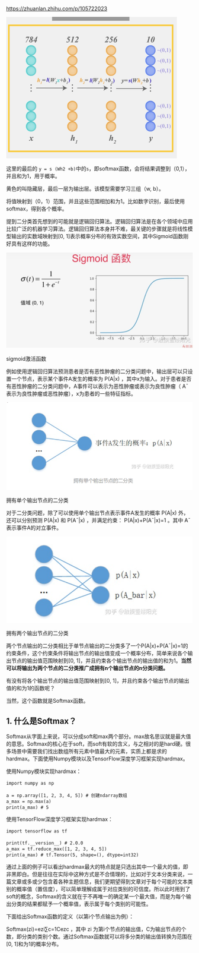 

https://zhuanlan.zhihu.com/p/105722023



![image-20221019165938839](softmax.assets/image-20221019165938839.png)



这里的最后的 `y = s (Wh2 +b)`中的`s`，即softmax函数，会将结果调整到（0,1），并且和为1，用于概率。

黄色的叫隐藏层，最后一层为输出层。该模型需要学习三组（w, b）。



将值映射到（0，1）范围，并且这些范围相加和为1。比如数字识别，最后使用softmax，得到各个概率。



提到二分类首先想到的可能就是逻辑回归算法。逻辑回归算法是在各个领域中应用比较广泛的机器学习算法。逻辑回归算法本身并不难，最关键的步骤就是将线性模型输出的实数域映射到[0, 1]表示概率分布的有效实数空间，其中Sigmoid函数刚好具有这样的功能。

![image-20221019154650206](softmax.assets/image-20221019154650206.png)

sigmoid激活函数

例如使用逻辑回归算法预测患者是否有恶性肿瘤的二分类问题中，输出层可以只设置一个节点，表示某个事件A发生的概率为 P(A|x) ，其中x为输入。对于患者是否有恶性肿瘤的二分类问题中，A事件可以表示为恶性肿瘤或表示为良性肿瘤（ A¯ 表示为良性肿瘤或恶性肿瘤），x为患者的一些特征指标。

![image-20221019154704946](softmax.assets/image-20221019154704946.png)



拥有单个输出节点的二分类

对于二分类问题，除了可以使用单个输出节点表示事件A发生的概率 P(A|x) 外，还可以分别预测 P(A|x) 和 P(A¯|x) ，并满足约束： P(A|x)+P(A¯|x)=1 。其中 A¯ 表示事件A的对立事件。

![image-20221019154718657](softmax.assets/image-20221019154718657.png)



拥有两个输出节点的二分类

两个节点输出的二分类相比于单节点输出的二分类多了一个P(A|x)+P(A¯|x)=1的约束条件，这个约束条件将输出节点的输出值变成一个概率分布，简单来说各个输出节点的输出值范围映射到[0, 1]，并且约束各个输出节点的输出值的和为1。**当然可以将输出为两个节点的二分类推广成拥有n个输出节点的n分类问题。**

有没有将各个输出节点的输出值范围映射到[0, 1]，并且约束各个输出节点的输出值的和为1的函数呢？

当然，这个函数就是Softmax函数。

## 1. 什么是Softmax？

Softmax从字面上来说，可以分成soft和max两个部分。max故名思议就是最大值的意思。Softmax的核心在于soft，而soft有软的含义，与之相对的是hard硬。很多场景中需要我们找出数组所有元素中值最大的元素，实质上都是求的hardmax。下面使用Numpy模块以及TensorFlow深度学习框架实现hardmax。

使用Numpy模块实现hardmax：

```python3
import numpy as np

a = np.array([1, 2, 3, 4, 5]) # 创建ndarray数组
a_max = np.max(a)
print(a_max) # 5
```

使用TensorFlow深度学习框架实现hardmax：

```python3
import tensorflow as tf

print(tf.__version__) # 2.0.0
a_max = tf.reduce_max([1, 2, 3, 4, 5])
print(a_max) # tf.Tensor(5, shape=(), dtype=int32)
```

通过上面的例子可以看出hardmax最大的特点就是只选出其中一个最大的值，即非黑即白。但是往往在实际中这种方式是不合情理的，比如对于文本分类来说，一篇文章或多或少包含着各种主题信息，我们更期望得到文章对于每个可能的文本类别的概率值（置信度），可以简单理解成属于对应类别的可信度。所以此时用到了soft的概念，Softmax的含义就在于不再唯一的确定某一个最大值，而是为每个输出分类的结果都赋予一个概率值，表示属于每个类别的可能性。

下面给出Softmax函数的定义（以第i个节点输出为例）：

Softmax(zi)=ezi∑c=1Cezc ，其中 zi 为第i个节点的输出值，C为输出节点的个数，即分类的类别个数。通过Softmax函数就可以将多分类的输出值转换为范围在[0, 1]和为1的概率分布。